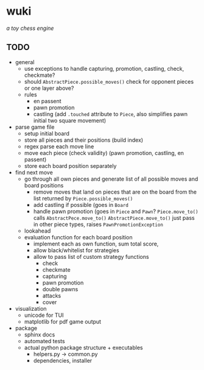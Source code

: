 # wuki
_a toy chess engine_

## TODO
- general
	- use exceptions to handle capturing, promotion, castling, check, checkmate?
	- should `AbstractPiece.possible_moves()` check for opponent pieces or one layer above?
	- rules
		- en passent
		- pawn promotion
		- castling (add `.touched` attribute to `Piece`, also simplifies pawn initial two square movement)
- parse game file
	- setup initial board
	- store all pieces and their positions (build index)
	- regex parse each move line
	- move each piece (check validity) (pawn promotion, castling, en passent)
	- store each board position separately
- find next move
	- go through all own pieces and generate list of all possible moves and board positions
		- remove moves that land on pieces that are on the board from the list returned by `Piece.possible_moves()`
		- add castling if possible (goes in `Board`
		- handle pawn promotion (goes in `Piece` and `Pawn`?
			`Piece.move_to()` calls `AbstractPece.move_to()`
			`AbstractPiece.move_to()` just pass in other piece types, raises `PawnPromotionException`
	- lookahead
	- evaluation function for each board position
		- implement each as own function, sum total score,
		- allow black/whitelist for strategies
		- allow to pass list of custom strategy functions
			- check
			- checkmate
			- capturing
			- pawn promotion
			- double pawns
			- attacks
			- cover
- visualization
	- unicode for TUI
	- matplotlib for pdf game output
- package
	- sphinx docs
	- automated tests
	- actual python package structure + executables
		- helpers.py -> common.py
		- dependencies, installer
